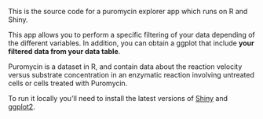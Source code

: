 This is the source code for a puromycin explorer app which runs on R and Shiny. 

This app allows you to perform a specific filtering of your data depending of the different variables. 
In addition, you can obtain a ggplot that include **your filtered data from your data table**.

Puromycin is a dataset in R, and contain data about the reaction velocity versus substrate concentration in an enzymatic reaction involving untreated cells or cells treated with Puromycin.

To run it locally you'll need to install the latest versions of [Shiny](http://shiny.rstudio.com/) and [ggplot2](http://ggplot2.org/).
